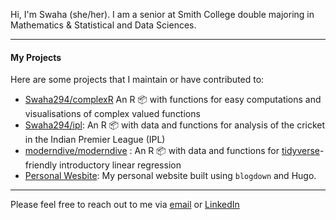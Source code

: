 Hi, I'm Swaha (she/her). I am a senior at Smith College double majoring in Mathematics & Statistical and Data Sciences. 

-----------

#### My Projects

Here are some projects that I maintain or have contributed to:

- [Swaha294/complexR](https://github.com/Swaha294/complexR) An R :package: with functions for easy computations and visualisations of complex valued functions
- [Swaha294/ipl](https://github.com/Swaha294/ipl): An R :package: with data and functions for analysis of the cricket in the Indian Premier League (IPL)
- [moderndive/moderndive](https://github.com/moderndive/moderndive) : An R :package: with data and functions for [tidyverse](https://www.tidyverse.org/)-friendly introductory linear regression
- [Personal Wesbite](https://swahabhattacharya.netlify.app/): My personal website built using `blogdown` and Hugo.

-----------

Please feel free to reach out to me via [email](mailto:itsswahabhattacharya@gmail.com) or [LinkedIn](https://www.linkedin.com/in/swaha294/)

